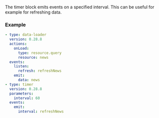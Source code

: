 The timer block emits events on a specified interval. This can be useful for example for refreshing
data.

### Example

```yaml
- type: data-loader
  version: 0.28.8
  actions:
    onLoad:
      type: resource.query
      resource: news
  events:
    listen:
      refresh: refreshNews
    emit:
      data: news
- type: timer
  version: 0.28.8
  parameters:
    interval: 60
  events:
    emit:
      interval: refreshNews
```
